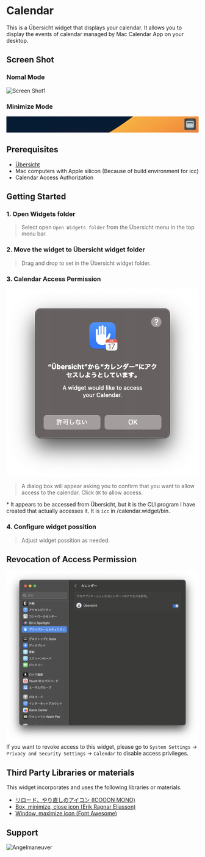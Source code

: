 # Calendar
This is a Übersicht widget that displays your calendar. It allows you to display the events of calendar managed by Mac Calendar App on your desktop.

## Screen Shot
### Nomal Mode
![Screen Shot1](./resource/screenshot1.png)

### Minimize Mode
![Screen Shot2](./resource/screenshot2.png)

## Prerequisites
 - [Übersicht](http://tracesof.net/uebersicht/)
 - Mac computers with Apple silicon (Because of build environment for icc)
 - Calendar Access Authorization

## Getting Started
### 1. Open Widgets folder
 > Select open `Open Widgets folder` from the Übersicht menu in the top menu bar.

### 2. Move the widget to Übersicht widget folder
 > Drag and drop to set in the Übersicht widget folder.

### 3. Calendar Access Permission
![Access Permision](./resource/permission.png)
 > A dialog box will appear asking you to confirm that you want to allow access to the calendar. Click `OK` to allow access.

 \* It appears to be accessed from Übersicht, but it is the CLI program I have created that actually accesses it. It is `icc` in /calendar.widget/bin.

### 4. Configure widget possition
 > Adjust widget possition as needed.

## Revocation of Access Permission
![revocation](./resource/revocation.png)
If you want to revoke access to this widget, please go to `System Settings` -> `Privacy and Security Settings` -> `Calendar` to disable access privileges.

## Third Party Libraries or materials
This widget incorporates and uses the following libraries or materials.

 - [リロード、やり直しのアイコン (ICOOON MONO)](https://icooon-mono.com/11971-%E3%83%AA%E3%83%AD%E3%83%BC%E3%83%89%E3%80%81%E3%82%84%E3%82%8A%E7%9B%B4%E3%81%97%E3%81%AE%E3%82%A2%E3%82%A4%E3%82%B3%E3%83%B3/)
 - [Box, minimize, close icon (Erik Ragnar Eliasson)](https://www.iconfinder.com/icons/623091/box_minimize_close_delete_minus_remove_substract_icon)
 - [Window, maximize icon (Font Awesome)](https://www.iconfinder.com/icons/8542583/window_maximize_icon)

## Support
<a href="https://www.buymeacoffee.com/Angelmaneuver"> <img align="left" src="https://cdn.buymeacoffee.com/buttons/v2/default-yellow.png" height="50" width="210" alt="Angelmaneuver" /></a>
